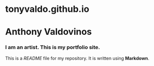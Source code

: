 # tonyvaldo.github.io
# Anthony Valdovinos

### I am an artist. This is my portfolio site.

This is a *README* file for my repository. It is written using **Markdown**.
